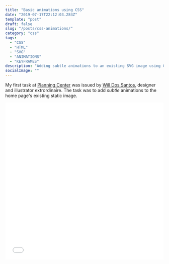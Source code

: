 ```yaml
---
title: "Basic animations using CSS"
date: "2019-07-17T22:12:03.284Z"
template: "post"
draft: false
slug: "/posts/css-animations/"
category: "css"
tags:
  - "CSS"
  - "HTML"
  - "SVG"
  - "ANIMATIONS"
  - "KEYFRAMES"
description: "Adding subtle animations to an existing SVG image using CSS."
socialImage: ""
---
```


My first task at <a href="https://planning.center">Planning Center</a> was issued by <a href="https://willdossantos.com">Will Dos Santos</a>, designer and illustrator extrordinaire. The task was to add _subtle_ animations to the home page's existing static image. 


<iframe height="500" style="display: flex; width:100%" scrolling="yes" title="Hero Image 2.0" src="//codepen.io/abe-zt/embed/preview/ydbvvJ/?height=415&theme-id=0&default-tab=html,result" frameborder="no" allowtransparency="true" allowfullscreen="true">
  See the Pen <a href='https://codepen.io/abe-zt/pen/ydbvvJ/'>Hero Image 2.0</a> by Abel
  (<a href='https://codepen.io/abe-zt'>@abe-zt</a>) on <a href='https://codepen.io'>CodePen</a>.
</iframe>

